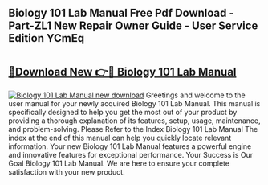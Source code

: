 ## Biology 101 Lab Manual Free Pdf Download - Part-ZL1 New Repair Owner Guide - User Service Edition YCmEq

# <h2><a href="http://bc43023.oget.top/?id=Biology+101+Lab+Manual">🔗Download New 👉🔴 Biology 101 Lab Manual</a></h2>

[![Biology 101 Lab Manual new download](https://i.imgur.com/5g1atiW.png)](http://bc43023.oget.top/?id=Biology+101+Lab+Manual)
Greetings and welcome to the user manual for your newly acquired Biology 101 Lab Manual. This manual is specifically designed to help you get the most out of your product by providing a thorough explanation of its features, setup, usage, maintenance, and problem-solving. Please Refer to the Index Biology 101 Lab Manual The index at the end of this manual can help you quickly locate relevant information. Your new Biology 101 Lab Manual features a powerful engine and innovative features for exceptional performance. Your Success is Our Goal Biology 101 Lab Manual. We are here to ensure your complete satisfaction with your new product.
